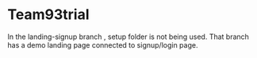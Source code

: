 # Team93trial

In the landing-signup branch , setup folder is not being used. 
That branch has a demo landing page connected to signup/login page.
